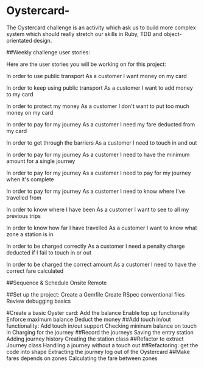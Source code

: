 # Oystercard-


The Oystercard challenge is an activity which ask us to build more complex system which should really stretch our skills in Ruby, TDD and
object-orientated design.


##Weekly challenge user stories:

Here are the user stories you will be working on for this project:

In order to use public transport
As a customer
I want money on my card

In order to keep using public transport
As a customer
I want to add money to my card

In order to protect my money
As a customer
I don't want to put too much money on my card

In order to pay for my journey
As a customer
I need my fare deducted from my card

In order to get through the barriers
As a customer
I need to touch in and out

In order to pay for my journey
As a customer
I need to have the minimum amount for a single journey

In order to pay for my journey
As a customer
I need to pay for my journey when it's complete

In order to pay for my journey
As a customer
I need to know where I've travelled from

In order to know where I have been
As a customer
I want to see to all my previous trips

In order to know how far I have travelled
As a customer
I want to know what zone a station is in

In order to be charged correctly
As a customer
I need a penalty charge deducted if I fail to touch in or out

In order to be charged the correct amount
As a customer
I need to have the correct fare calculated

##Sequence & Schedule
Onsite
Remote

##Set up the project:
Create a Gemfile
Create RSpec conventional files
Review debugging basics

#Create a basic Oyster card:
Add the balance
Enable top up functionality
Enforce maximum balance
Deduct the money
##Add touch in/out functionality:
Add touch in/out support
Checking mininum balance on touch in
Charging for the journey
##Record the journeys
Saving the entry station
Adding journey history
Creating the station class
##Refactor to extract Journey class
Handling a journey without a touch out
##Refactoring: get the code into shape
Extracting the journey log out of the Oystercard
##Make fares depends on zones
Calculating the fare between zones
